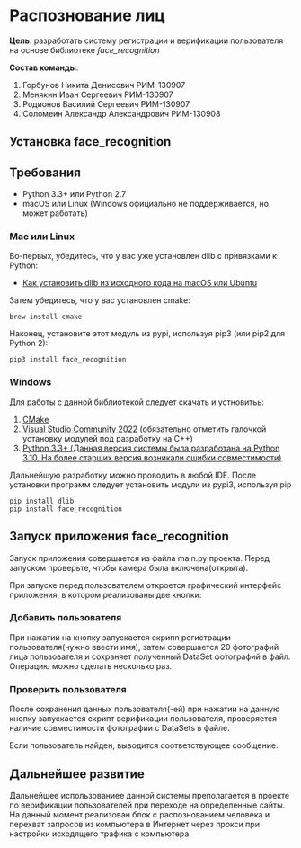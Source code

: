 # Распознование лиц

**Цель**: разработать систему регистрации и верификации пользователя на основе библиотеке *face_recognition*

**Состав команды**:

1. Горбунов Никита Денисович РИМ-130907
2. Менякин Иван Сергеевич РИМ-130907
3. Родионов Василий Сергеевич РИМ-130907
4. Соломеин Александр Александрович РИМ-130908

## Установка face_recognition

## Требования

* Python 3.3+ или Python 2.7
* macOS или Linux (Windows официально не поддерживается, но может работать)

### Mac или Linux

Во-первых, убедитесь, что у вас уже установлен dlib с привязками к Python:

* [Как установить dlib из исходного кода на macOS или Ubuntu](https://gist.github.com/ageitgey/629d75c1baac34dfa5ca2a1928a7aeaf)

Затем убедитесь, что у вас установлен cmake:

`brew install cmake`

Наконец, установите этот модуль из pypi, используя pip3 (или pip2 для Python 2):

```
pip3 install face_recognition
```

### Windows

Для работы с данной библиотекой следует скачать и устновитьь:

1. [CMake](https://cmake.org/download/)
2. [Visual Studio Community 2022](https://visualstudio.microsoft.com/ru/) (обязательно отметить галочкой установку модулей под разработку на С++)
3. [Python 3.3+ (Данная версия системы была разработана на Python 3.10. На более старших версия возникали ошибки совместимости)](https://www.python.org/downloads/release/python-3100/)

Дальнейшую разработку можно проводить в любой IDE. После установки программ следует установить модули из pypi3, используя pip

```
pip install dlib
pip install face_recognition
```

## Запуск приложения face_recognition

Запуск приложения совершается из файла main.py проекта. Перед запуском проверьте, чтобы камера была включена(открыта).

При запуске перед пользователем откроется графический интерфейс приложения, в котором реализованы две кнопки:

### Добавить пользователя

При нажатии на кнопку запускается скрипn регистрации пользователя(нужно ввести имя), затем совершается 20 фотографий лица пользователя и сохраняет полученный DataSet фотографий в файл. Операцию можно сделать несколько раз.

### Проверить пользователя

После сохранения данных пользователя(-ей) при нажатии на данную кнопку запускается скрипт верификации пользователя, проверяется наличие совместимости фотографии с DataSets в файле.

Если пользователь найден, выводится соответствующее сообщение.

## Дальнейшее развитие
Дальнейшее использованиее данной системы преполагается в проекте по верификации пользователей при переходе на определенные сайты. На данный момент реализован блок с распознованием человека и перехват запросов из компьютера в Интернет через прокси при настройки исходящего трафика с компьютера. 




